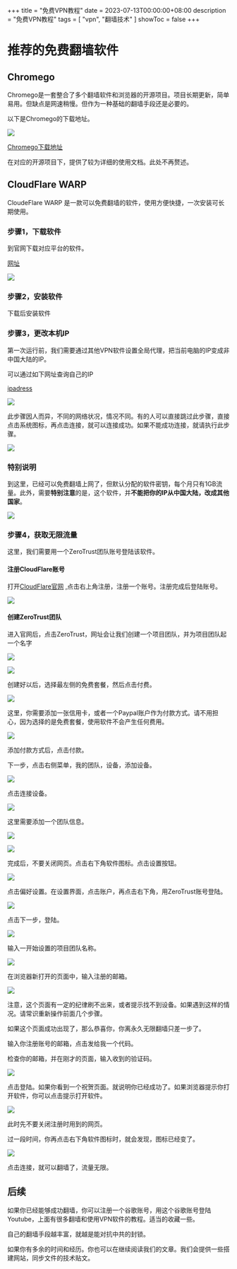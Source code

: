 +++
title = "免费VPN教程"
date = 2023-07-13T00:00:00+08:00
description = "免费VPN教程"
tags = [
    "vpn",
    "翻墙技术"
]
showToc = false
+++

# 推荐的免费翻墙软件

## Chromego

Chromego是一套整合了多个翻墙软件和浏览器的开源项目。项目长期更新，简单易用。但缺点是网速稍慢。但作为一种基础的翻墙手段还是必要的。

以下是Chromego的下载地址。

![](https://raw.githubusercontent.com/guocdorg/guocdSitePicture/main/tutorial33.jpg)

[Chromego下载地址](https://github.com/killgcd/chromego)

在对应的开源项目下，提供了较为详细的使用文档。此处不再赘述。

## CloudFlare WARP

CloudeFlare WARP 是一款可以免费翻墙的软件，使用方便快捷，一次安装可长期使用。

### 步骤1，下载软件

到官网下载对应平台的软件。

[网址](https://1.1.1.1)

![](https://raw.githubusercontent.com/guocdorg/guocdSitePicture/main/tutorial11.jpg)

### 步骤2，安装软件

下载后安装软件

### 步骤3，更改本机IP

第一次运行前，我们需要通过其他VPN软件设置全局代理，把当前电脑的IP变成非中国大陆的IP。

可以通过如下网址查询自己的IP

[ipadress](https://www.ipaddress.my/?lang=zh_CN)

![](https://raw.githubusercontent.com/guocdorg/guocdSitePicture/main/tutorial12.jpg)

此步骤因人而异，不同的网络状况，情况不同。有的人可以直接跳过此步骤，直接点击系统图标，再点击连接，就可以连接成功。如果不能成功连接，就请执行此步骤。

![](https://raw.githubusercontent.com/guocdorg/guocdSitePicture/main/tutorial13.jpg)

### 特别说明

到这里，已经可以免费翻墙上网了，但默认分配的软件密钥，每个月只有1GB流量。此外，需要**特别注意**的是，这个软件，并**不能把你的IP从中国大陆，改成其他国家**。

![](https://raw.githubusercontent.com/guocdorg/guocdSitePicture/main/tutorial14.jpg)

### 步骤4，获取无限流量

这里，我们需要用一个ZeroTrust团队账号登陆该软件。

#### 注册CloudFlare账号

打开[CloudFlare官网](https://dash.cloudflare.com/) ,点击右上角注册，注册一个账号。注册完成后登陆账号。

![](https://raw.githubusercontent.com/guocdorg/guocdSitePicture/main/tutorial15.jpg)

#### 创建ZeroTrust团队

进入官网后，点击ZeroTrust，网址会让我们创建一个项目团队，并为项目团队起一个名字

![](https://raw.githubusercontent.com/guocdorg/guocdSitePicture/main/tutorial16.jpg)

![](https://raw.githubusercontent.com/guocdorg/guocdSitePicture/main/tutorial17.jpg)

创建好以后，选择最左侧的免费套餐，然后点击付费。

![](https://raw.githubusercontent.com/guocdorg/guocdSitePicture/main/tutorial18.jpg)

这里，你需要添加一张信用卡，或者一个Paypal账户作为付款方式。请不用担心，因为选择的是免费套餐，使用软件不会产生任何费用。

![](https://raw.githubusercontent.com/guocdorg/guocdSitePicture/main/tutorial19.jpg)

添加付款方式后，点击付款。

下一步，点击右侧菜单，我的团队，设备，添加设备。

![](https://raw.githubusercontent.com/guocdorg/guocdSitePicture/main/tutorial20.jpg)

点击连接设备。

![](https://raw.githubusercontent.com/guocdorg/guocdSitePicture/main/tutorial21.jpg)

这里需要添加一个团队信息。

![](https://raw.githubusercontent.com/guocdorg/guocdSitePicture/main/tutorial22.jpg)

![](https://raw.githubusercontent.com/guocdorg/guocdSitePicture/main/tutorial23.jpg)

完成后，不要关闭网页。点击右下角软件图标。点击设置按钮。

![](https://raw.githubusercontent.com/guocdorg/guocdSitePicture/main/tutorial24.jpg)

点击偏好设置。在设置界面，点击账户，再点击右下角，用ZeroTrust账号登陆。

![](https://raw.githubusercontent.com/guocdorg/guocdSitePicture/main/tutorial25.jpg)

点击下一步，登陆。

![](https://raw.githubusercontent.com/guocdorg/guocdSitePicture/main/tutorial26.jpg)

输入一开始设置的项目团队名称。

![](https://raw.githubusercontent.com/guocdorg/guocdSitePicture/main/tutorial27.jpg)

在浏览器新打开的页面中，输入注册的邮箱。

![](https://raw.githubusercontent.com/guocdorg/guocdSitePicture/main/tutorial28.jpg)

注意，这个页面有一定的纪律刷不出来，或者提示找不到设备。如果遇到这样的情况。请常识重新操作前面几个步骤。

如果这个页面成功出现了，那么恭喜你，你离永久无限翻墙只差一步了。

输入你注册账号的邮箱，点击发给我一个代码。

检查你的邮箱，并在刚才的页面，输入收到的验证码。

![](https://raw.githubusercontent.com/guocdorg/guocdSitePicture/main/tutorial29.jpg)

点击登陆。如果你看到一个祝贺页面。就说明你已经成功了。如果浏览器提示你打开软件，你可以点击提示打开软件。

![](https://raw.githubusercontent.com/guocdorg/guocdSitePicture/main/tutorial30.jpg)

此时先不要关闭注册时用到的网页。

过一段时间，你再点击右下角软件图标时，就会发现，图标已经变了。

![](https://raw.githubusercontent.com/guocdorg/guocdSitePicture/main/tutorial31.jpg)

点击连接，就可以翻墙了，流量无限。

## 后续

如果你已经能够成功翻墙，你可以注册一个谷歌账号，用这个谷歌账号登陆Youtube，上面有很多翻墙和使用VPN软件的教程。适当的收藏一些。

自己的翻墙手段越丰富，就越是能对抗中共的封锁。

如果你有多余的时间和经历。你也可以在继续阅读我们的文章。我们会提供一些搭建网站，同步文件的技术贴文。


















